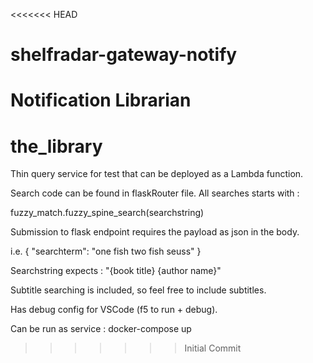 <<<<<<< HEAD
# shelfradar-gateway-notify
Notification Librarian
=======
# the_library

Thin query service for test that can be deployed as a Lambda function. 

Search code can be found in flaskRouter file. All searches starts with :

fuzzy_match.fuzzy_spine_search(searchstring)

Submission to flask endpoint requires the payload as json in the body. 

i.e. { "searchterm": "one fish two fish seuss" }

Searchstring expects : "{book title} {author name}"

Subtitle searching is included, so feel free to include subtitles. 

Has debug config for VSCode (f5 to run + debug).

Can be run as service : 
docker-compose up 


>>>>>>> Initial Commit
